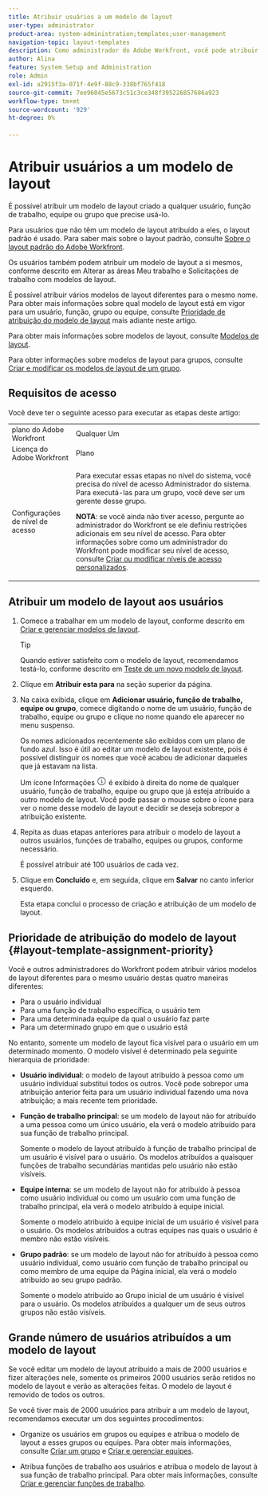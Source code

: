 ```yaml
---
title: Atribuir usuários a um modelo de layout
user-type: administrator
product-area: system-administration;templates;user-management
navigation-topic: layout-templates
description: Como administrador do Adobe Workfront, você pode atribuir um modelo de layout criado a qualquer usuário, função de trabalho, equipe ou grupo que precise usá-lo.
author: Alina
feature: System Setup and Administration
role: Admin
exl-id: a2915f3a-071f-4e9f-88c9-338bf765f418
source-git-commit: 7ee96045e5673c51c3ce348f395226857686a923
workflow-type: tm+mt
source-wordcount: '929'
ht-degree: 0%

---
```


# Atribuir usuários a um modelo de layout

É possível atribuir um modelo de layout criado a qualquer usuário, função de trabalho, equipe ou grupo que precise usá-lo.

Para usuários que não têm um modelo de layout atribuído a eles, o layout padrão é usado. Para saber mais sobre o layout padrão, consulte [Sobre o layout padrão do Adobe Workfront](../../../administration-and-setup/customize-workfront/use-layout-templates/about-the-default-wf-layout.md).

Os usuários também podem atribuir um modelo de layout a si mesmos, conforme descrito em Alterar as áreas Meu trabalho e Solicitações de trabalho com modelos de layout.

É possível atribuir vários modelos de layout diferentes para o mesmo nome. Para obter mais informações sobre qual modelo de layout está em vigor para um usuário, função, grupo ou equipe, consulte [Prioridade de atribuição do modelo de layout](#layout-template-assignment-priority) mais adiante neste artigo.

Para obter mais informações sobre modelos de layout, consulte [Modelos de layout](../../../administration-and-setup/customize-workfront/use-layout-templates/use-layout-templates-customize-ui.md).

Para obter informações sobre modelos de layout para grupos, consulte [Criar e modificar os modelos de layout de um grupo](../../../administration-and-setup/manage-groups/work-with-group-objects/create-and-modify-a-groups-layout-templates.md).

## Requisitos de acesso

Você deve ter o seguinte acesso para executar as etapas deste artigo:

<table style="table-layout:auto"> 
 <col> 
 <col> 
 <tbody> 
  <tr> 
   <td role="rowheader">plano do Adobe Workfront</td> 
   <td>Qualquer Um</td> 
  </tr> 
  <tr> 
   <td role="rowheader">Licença do Adobe Workfront</td> 
   <td>Plano</td> 
  </tr> 
  <tr> 
   <td role="rowheader">Configurações de nível de acesso</td> 
   <td> <p>Para executar essas etapas no nível do sistema, você precisa do nível de acesso Administrador do sistema.
Para executá-las para um grupo, você deve ser um gerente desse grupo.</p> <p><b>NOTA</b>: se você ainda não tiver acesso, pergunte ao administrador do Workfront se ele definiu restrições adicionais em seu nível de acesso. Para obter informações sobre como um administrador do Workfront pode modificar seu nível de acesso, consulte <a href="../../../administration-and-setup/add-users/configure-and-grant-access/create-modify-access-levels.md" class="MCXref xref">Criar ou modificar níveis de acesso personalizados</a>.</p> </td> 
  </tr> 
 </tbody> 
</table>

## Atribuir um modelo de layout aos usuários

1. Comece a trabalhar em um modelo de layout, conforme descrito em [Criar e gerenciar modelos de layout](../../../administration-and-setup/customize-workfront/use-layout-templates/create-and-manage-layout-templates.md).

   >[!TIP]
   >
   >Quando estiver satisfeito com o modelo de layout, recomendamos testá-lo, conforme descrito em [Teste de um novo modelo de layout](../../../administration-and-setup/customize-workfront/use-layout-templates/test-a-layout-template.md).

1. Clique em **Atribuir esta para** na seção superior da página.
1. Na caixa exibida, clique em **Adicionar usuário, função de trabalho, equipe ou grupo**, comece digitando o nome de um usuário, função de trabalho, equipe ou grupo e clique no nome quando ele aparecer no menu suspenso.

   Os nomes adicionados recentemente são exibidos com um plano de fundo azul. Isso é útil ao editar um modelo de layout existente, pois é possível distinguir os nomes que você acabou de adicionar daqueles que já estavam na lista.

   Um ícone Informações ![](assets/info-icon.png) é exibido à direita do nome de qualquer usuário, função de trabalho, equipe ou grupo que já esteja atribuído a outro modelo de layout. Você pode passar o mouse sobre o ícone para ver o nome desse modelo de layout e decidir se deseja sobrepor a atribuição existente.

1. Repita as duas etapas anteriores para atribuir o modelo de layout a outros usuários, funções de trabalho, equipes ou grupos, conforme necessário.

   É possível atribuir até 100 usuários de cada vez.

1. Clique em **Concluído** e, em seguida, clique em **Salvar** no canto inferior esquerdo.

   Esta etapa conclui o processo de criação e atribuição de um modelo de layout.

## Prioridade de atribuição do modelo de layout {#layout-template-assignment-priority}

Você e outros administradores do Workfront podem atribuir vários modelos de layout diferentes para o mesmo usuário destas quatro maneiras diferentes:

* Para o usuário individual
* Para uma função de trabalho específica, o usuário tem
* Para uma determinada equipe da qual o usuário faz parte
* Para um determinado grupo em que o usuário está

No entanto, somente um modelo de layout fica visível para o usuário em um determinado momento. O modelo visível é determinado pela seguinte hierarquia de prioridade:

* **Usuário individual**: o modelo de layout atribuído à pessoa como um usuário individual substitui todos os outros. Você pode sobrepor uma atribuição anterior feita para um usuário individual fazendo uma nova atribuição; a mais recente tem prioridade.
* **Função de trabalho principal**: se um modelo de layout não for atribuído a uma pessoa como um único usuário, ela verá o modelo atribuído para sua função de trabalho principal.

  Somente o modelo de layout atribuído à função de trabalho principal de um usuário é visível para o usuário. Os modelos atribuídos a quaisquer funções de trabalho secundárias mantidas pelo usuário não estão visíveis.

* **Equipe interna**: se um modelo de layout não for atribuído à pessoa como usuário individual ou como um usuário com uma função de trabalho principal, ela verá o modelo atribuído à equipe inicial.

  Somente o modelo atribuído à equipe inicial de um usuário é visível para o usuário. Os modelos atribuídos a outras equipes nas quais o usuário é membro não estão visíveis.

* **Grupo padrão**: se um modelo de layout não for atribuído à pessoa como usuário individual, como usuário com função de trabalho principal ou como membro de uma equipe da Página inicial, ela verá o modelo atribuído ao seu grupo padrão.

  Somente o modelo atribuído ao Grupo inicial de um usuário é visível para o usuário. Os modelos atribuídos a qualquer um de seus outros grupos não estão visíveis.

## Grande número de usuários atribuídos a um modelo de layout

Se você editar um modelo de layout atribuído a mais de 2000 usuários e fizer alterações nele, somente os primeiros 2000 usuários serão retidos no modelo de layout e verão as alterações feitas. O modelo de layout é removido de todos os outros.

Se você tiver mais de 2000 usuários para atribuir a um modelo de layout, recomendamos executar um dos seguintes procedimentos:

* Organize os usuários em grupos ou equipes e atribua o modelo de layout a esses grupos ou equipes. Para obter mais informações, consulte [Criar um grupo](../../../administration-and-setup/manage-groups/create-and-manage-groups/create-a-group.md) e [Criar e gerenciar equipes](../../../people-teams-and-groups/create-and-manage-teams/create-and-mange-teams.md).

* Atribua funções de trabalho aos usuários e atribua o modelo de layout à sua função de trabalho principal. Para obter mais informações, consulte [Criar e gerenciar funções de trabalho](../../../administration-and-setup/set-up-workfront/organizational-setup/create-manage-job-roles.md).
